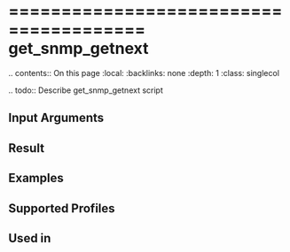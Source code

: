 

=======================================
get_snmp_getnext
=======================================

.. contents:: On this page
    :local:
    :backlinks: none
    :depth: 1
    :class: singlecol

.. todo::
    Describe get_snmp_getnext script

Input Arguments
---------------

Result
------

Examples
--------

Supported Profiles
------------------

Used in
-------
